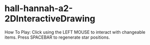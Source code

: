 # hall-hannah-a2-2DInteractiveDrawing

How To Play:
Click using the LEFT MOUSE to interact with changeable items.
Press SPACEBAR to regenerate star positions.
